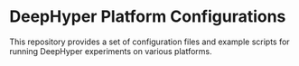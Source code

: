 # DeepHyper Platform Configurations

This repository provides a set of configuration files and example scripts for running DeepHyper experiments on various platforms.